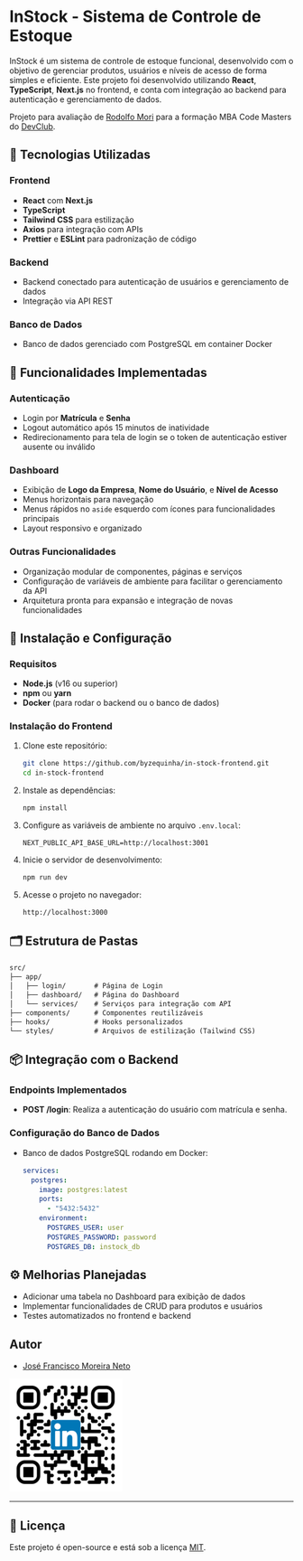 
# InStock - Sistema de Controle de Estoque

InStock é um sistema de controle de estoque funcional, desenvolvido com o objetivo de gerenciar produtos, usuários e níveis de acesso de forma simples e eficiente. Este projeto foi desenvolvido utilizando **React**, **TypeScript**, **Next.js** no frontend, e conta com integração ao backend para autenticação e gerenciamento de dados.

Projeto para avaliação de [Rodolfo Mori](https://www.linkedin.com/in/rodolfomori/) para a formação MBA Code Masters do [DevClub](https://www.linkedin.com/school/dev-club-devs/posts/?feedView=all).

## 🚀 Tecnologias Utilizadas

### Frontend
- **React** com **Next.js**
- **TypeScript**
- **Tailwind CSS** para estilização
- **Axios** para integração com APIs
- **Prettier** e **ESLint** para padronização de código

### Backend
- Backend conectado para autenticação de usuários e gerenciamento de dados
- Integração via API REST

### Banco de Dados
- Banco de dados gerenciado com PostgreSQL em container Docker

## 🌟 Funcionalidades Implementadas

### Autenticação
- Login por **Matrícula** e **Senha**
- Logout automático após 15 minutos de inatividade
- Redirecionamento para tela de login se o token de autenticação estiver ausente ou inválido

### Dashboard
- Exibição de **Logo da Empresa**, **Nome do Usuário**, e **Nível de Acesso**
- Menus horizontais para navegação
- Menus rápidos no `aside` esquerdo com ícones para funcionalidades principais
- Layout responsivo e organizado

### Outras Funcionalidades
- Organização modular de componentes, páginas e serviços
- Configuração de variáveis de ambiente para facilitar o gerenciamento da API
- Arquitetura pronta para expansão e integração de novas funcionalidades

## 🔧 Instalação e Configuração

### Requisitos
- **Node.js** (v16 ou superior)
- **npm** ou **yarn**
- **Docker** (para rodar o backend ou o banco de dados)

### Instalação do Frontend
1. Clone este repositório:
   ```bash
   git clone https://github.com/byzequinha/in-stock-frontend.git
   cd in-stock-frontend
   ```

2. Instale as dependências:
   ```bash
   npm install
   ```

3. Configure as variáveis de ambiente no arquivo `.env.local`:
   ```env
   NEXT_PUBLIC_API_BASE_URL=http://localhost:3001
   ```

4. Inicie o servidor de desenvolvimento:
   ```bash
   npm run dev
   ```

5. Acesse o projeto no navegador:
   ```
   http://localhost:3000
   ```

## 🗂️ Estrutura de Pastas

```plaintext
src/
├── app/
│   ├── login/       # Página de Login
│   ├── dashboard/   # Página do Dashboard
│   └── services/    # Serviços para integração com API
├── components/      # Componentes reutilizáveis
├── hooks/           # Hooks personalizados
└── styles/          # Arquivos de estilização (Tailwind CSS)
```

## 📦 Integração com o Backend

### Endpoints Implementados
- **POST /login**: Realiza a autenticação do usuário com matrícula e senha.

### Configuração do Banco de Dados
- Banco de dados PostgreSQL rodando em Docker:
  ```yaml
  services:
    postgres:
      image: postgres:latest
      ports:
        - "5432:5432"
      environment:
        POSTGRES_USER: user
        POSTGRES_PASSWORD: password
        POSTGRES_DB: instock_db
  ```

## ⚙️ Melhorias Planejadas
- Adicionar uma tabela no Dashboard para exibição de dados
- Implementar funcionalidades de CRUD para produtos e usuários
- Testes automatizados no frontend e backend


## Autor

- [José Francisco Moreira Neto](https://github.com/byzequinha)

![Logo](https://github.com/byzequinha/byzequinha/blob/main/Linkedin%20_qrcode%20Zequinha%20200px.png)

---

## 📝 Licença

Este projeto é open-source e está sob a licença [MIT](LICENSE).

